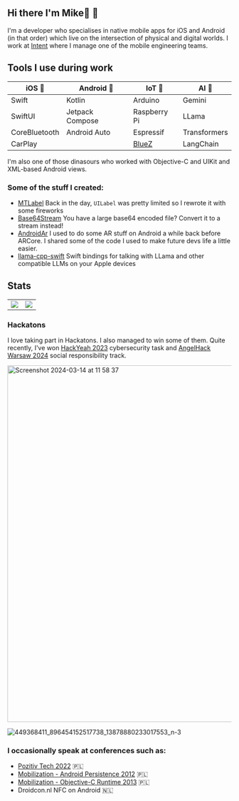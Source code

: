 ## Hi there I'm Mike🔴 👋 

I'm a developer who specialises in native mobile apps for iOS and Android (in that order) which live on the intersection of physical and digital worlds. I work at [Intent](https://withintent.com) where I manage one of the mobile engineering teams.

## Tools I use during work 

| iOS 📱 | Android 🤖 | IoT 🦾 | AI 🧠
|---------|---------| --------- | ---------
| Swift  | Kotlin  | Arduino | Gemini
| SwiftUI  | Jetpack Compose | Raspberry Pi | LLama
| CoreBluetooth  | Android Auto | Espressif | Transformers
|  CarPlay | | [BlueZ](http://www.bluez.org) | LangChain

I'm also one of those dinasours who worked with Objective-C and UIKit and XML-based Android views.

### Some of the stuff I created:

- [MTLabel](https://github.com/srgtuszy/MTLabel) Back in the day, `UILabel` was pretty limited so I rewrote it with some fireworks
- [Base64Stream](https://github.com/srgtuszy/Base64Stream) You have a large base64 encoded file? Convert it to a stream instead!
- [AndroidAr](https://github.com/srgtuszy/AndroidAr) I used to do some AR stuff on Android a while back before ARCore. I shared some of the code I used to make future devs life a little easier.
- [llama-cpp-swift](https://github.com/srgtuszy/llama-cpp-swift) Swift bindings for talking with LLama and other compatible LLMs on your Apple devices


## Stats

<div align="center">
  <table>
    <tr>
      <td align="center" valign="middle">
        <img src="https://github-readme-stats.vercel.app/api?username=srgtuszy&show_icons=true&theme=radical" />
      </td>
      <td align="center" valign="middle">
        <img src="https://github-readme-stats.vercel.app/api/top-langs/?username=srgtuszy&theme=radical" />
      </td>
    </tr>
  </table>
</div>

### Hackatons

I love taking part in Hackatons. I also managed to win some of them. Quite recently, I've won [HackYeah 2023](https://www.youtube.com/watch?v=KSgIre2zTdk) cybersecurity task and [AngelHack Warsaw 2024](https://angelhack.com/hackglobal/warsaw/) social responsibility track.


<img width="800" alt="Screenshot 2024-03-14 at 11 58 37" src="https://github.com/srgtuszy/srgtuszy/assets/290669/3ddde2bc-02e7-4e76-84d4-b4cf89d9a5d7">

![449368411_896454152517738_13878880233017553_n-3](https://github.com/user-attachments/assets/6920b20a-66c7-4e99-baa0-c0b4433f2cc3)


### I occasionally speak at conferences such as:

- [Pozitiv Tech 2022](https://www.youtube.com/watch?v=dnBIwZiI9zY&t=5s) 🇵🇱
- [Mobilization - Android Persistence 2012](https://www.youtube.com/watch?v=_uypUKZKNdM) 🇵🇱
- [Mobilization - Objective-C Runtime 2013](https://www.youtube.com/watch?v=-cY_2FmD6R4) 🇵🇱
- Droidcon.nl NFC on Android 🇳🇱
